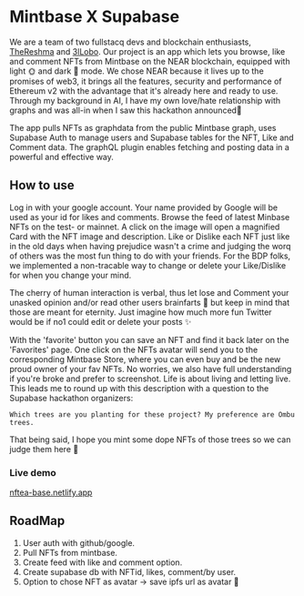 # Mintbase X Supabase

We are a team of two fullstacq devs and blockchain enthusiasts, [TheReshma](https://github.com/TheReshma) and [3lLobo](https://github.com/3lLobo).
Our project is an app which lets you browse, like and comment NFTs from Mintbase on the NEAR blockchain, equipped with light 🌞 and dark 🌙 mode.
We chose NEAR because it lives up to the promises of web3, it brings all the features, security and performance of Ethereum v2 with the advantage that it's already here and ready to use.
Through my background in AI, I have my own love/hate relationship with graphs and was all-in when I saw this hackathon announced🤿

The app pulls NFTs as graphdata from the public Mintbase graph, uses Supabase Auth to manage users and Supabase tables for the NFT, Like and Comment data. The graphQL plugin enables fetching and posting data in a powerful and effective way.

## How to use

Log in with your google account. Your name provided by Google will be used as your id for likes and comments.
Browse the feed of latest Minbase NFTs on the test- or mainnet. A click on the image will open a magnified Card with the NFT image and description.
Like or Dislike each NFT just like in the old days when having prejudice wasn't a crime and judging the worq of others was the most fun thing to do with your friends.
For the BDP folks, we implemented a non-tracable way to change or delete your Like/Dislike for when you change your mind.

The cherry of human interaction is verbal, thus let lose and Comment your unasked opinion and/or read other users brainfarts 💨 but keep in mind that those are meant for eternity. Just imagine how much more fun Twitter would be if no1 could edit or delete your posts ✨

With the 'favorite' button you can save an NFT and find it back later on the 'Favorites' page.
One click on the NFTs avatar will send you to the corresponding Mintbase Store, where you can even buy and be the new proud owner of your fav NFTs. No worries, we also have full understanding if you're broke and prefer to screenshot. Life is about living and letting live.
This leads me to round up with this description with a question to the Supabase hackathon organizers:

`Which trees are you planting for these project? My preference are Ombu trees.`

That being said, I hope you mint some dope NFTs of those trees so we can judge them here 🍵

### Live demo

[nftea-base.netlify.app](https://nftea-base.netlify.app/)

## RoadMap

1. User auth with github/google.
2. Pull NFTs from mintbase.
3. Create feed with like and comment option.
4. Create supabase db with NFTid, likes, comment/by user.
5. Option to chose NFT as avatar -> save ipfs url as avatar 🦊
